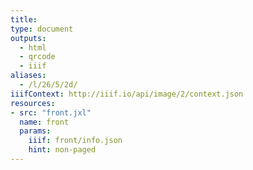 ```yaml
---
title:
type: document
outputs:
  - html
  - qrcode
  - iiif
aliases:
  - /l/26/5/2d/
iiifContext: http://iiif.io/api/image/2/context.json
resources:
- src: "front.jxl"
  name: front
  params:
    iiif: front/info.json
    hint: non-paged
---
```

